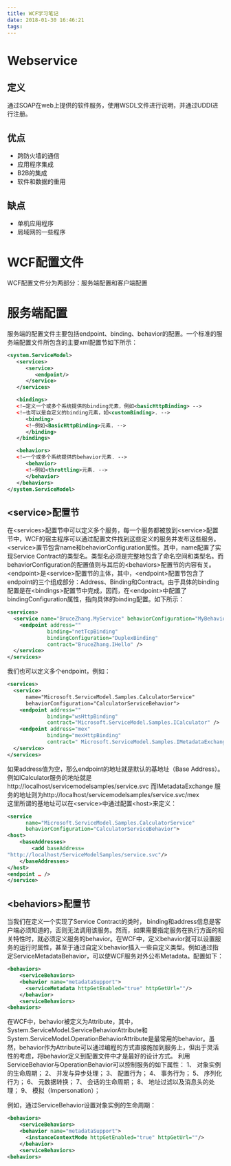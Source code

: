 ```yaml
---
title: WCF学习笔记
date: 2018-01-30 16:46:21
tags:
---
```

# Webservice

## 定义

通过SOAP在web上提供的软件服务，使用WSDL文件进行说明，并通过UDDI进行注册。

## 优点

- 跨防火墙的通信
- 应用程序集成
- B2B的集成
- 软件和数据的重用
  
## 缺点

- 单机应用程序
- 局域网的一些程序

# WCF配置文件

WCF配置文件分为两部分：服务端配置和客户端配置

# 服务端配置

服务端的配置文件主要包括endpoint、binding、behavior的配置。一个标准的服务端配置文件所包含的主要xml配置节如下所示：

```xml
<system.ServiceModel>
   <services>
      <service>
         <endpoint/>
      </service>
   </services>

   <bindings>
   <!—定义一个或多个系统提供的binding元素，例如<basicHttpBinding> --> 
   <!—也可以是自定义的binding元素，如<customBinding>. -->
      <binding>
      <!—例如<BasicHttpBinding>元素. -->
      </binding>
   </bindings>

   <behaviors>
   <!—一个或多个系统提供的behavior元素. -->
      <behavior>
      <!—例如<throttling>元素. -->
      </behavior>
   </behaviors>
</system.ServiceModel>
```

## &lt;service&gt;配置节

在&lt;services&gt;配置节中可以定义多个服务，每一个服务都被放到&lt;service&gt;配置节中，WCF的宿主程序可以通过配置文件找到这些定义的服务并发布这些服务。
&lt;service&gt;置节包含name和behaviorConfiguration属性。其中，name配置了实现Service Contract的类型名。类型名必须是完整地包含了命名空间和类型名。而behaviorConfiguration的配置值则与其后的&lt;behaviors&gt;配置节的内容有关。&lt;endpoint&gt;是&lt;service&gt;配置节的主体，其中，&lt;endpoint&gt;配置节包含了endpoint的三个组成部分：Address、Binding和Contract。由于具体的binding配置是在&lt;bindings&gt;配置节中完成，因而，在&lt;endpoint&gt;中配置了bindingConfiguration属性，指向具体的binding配置。如下所示：

```xml
<services>
  <service name="BruceZhang.MyService" behaviorConfiguration="MyBehavior">
    <endpoint address=""
             binding="netTcpBinding"
             bindingConfiguration="DuplexBinding"
             contract="BruceZhang.IHello" />
  </service>
</services>
```

我们也可以定义多个endpoint，例如：

```xml
<services>
  <service>
      name="Microsoft.ServiceModel.Samples.CalculatorService"
      behaviorConfiguration="CalculatorServiceBehavior">
    <endpoint address=""
             binding="wsHttpBinding"
             contract="Microsoft.ServiceModel.Samples.ICalculator" />
    <endpoint address="mex"
             binding="mexHttpBinding"
             contract=" Microsoft.ServiceModel.Samples.IMetadataExchange" />
  </service>
</services>
```

如果address值为空，那么endpoint的地址就是默认的基地址（Base Address）。例如ICalculator服务的地址就是
http://localhost/servicemodelsamples/service.svc 
而IMetadataExchange 服务的地址则为http://localhost/servicemodelsamples/service.svc/mex  
这里所谓的基地址可以在&lt;service&gt;中通过配置&lt;host&gt;来定义：

```xml
<service 
      name="Microsoft.ServiceModel.Samples.CalculatorService"
      behaviorConfiguration="CalculatorServiceBehavior">
<host>
    <baseAddresses>
        <add baseAddress=
"http://localhost/ServiceModelSamples/service.svc"/>
    </baseAddresses>
</host>
<endpoint … />
</service>
```

## &lt;behaviors&gt;配置节
当我们在定义一个实现了Service Contract的类时， binding和address信息是客户端必须知道的，否则无法调用该服务。然而，如果需要指定服务在执行方面的相关特性时，就必须定义服务的behavior。在WCF中，定义behavior就可以设置服务的运行时属性，甚至于通过自定义behavior插入一些自定义类型。例如通过指定ServiceMetadataBehavior，可以使WCF服务对外公布Metadata。配置如下：

```xml
<behaviors>
    <serviceBehaviors>
    <behavior name="metadataSupport">
      <serviceMetadata httpGetEnabled="true" httpGetUrl=""/>
    </behavior>
    <serviceBehaviors>
<behaviors>
```

在WCF中，behavior被定义为Attribute，其中，System.ServiceModel.ServiceBehaviorAttribute和System.ServiceModel.OperationBehaviorAttribute是最常用的behavior。虽然，behavior作为Attribute可以通过编程的方式直接施加到服务上，但出于灵活性的考虑，将behavior定义到配置文件中才是最好的设计方式。 利用ServiceBehavior与OperationBehavior可以控制服务的如下属性： 1、 对象实例的生命周期； 2、 并发与异步处理； 3、 配置行为； 4、 事务行为； 5、 序列化行为； 6、 元数据转换； 7、 会话的生命周期； 8、 地址过滤以及消息头的处理； 9、 模拟（Impersonation）；

例如，通过ServiceBehavior设置对象实例的生命周期：

```xml
<behaviors>
    <serviceBehaviors>
    <behavior name="metadataSupport">
      <instanceContextMode httpGetEnabled="true" httpGetUrl=""/>
    </behavior>
    <serviceBehaviors>
<behaviors>
```
